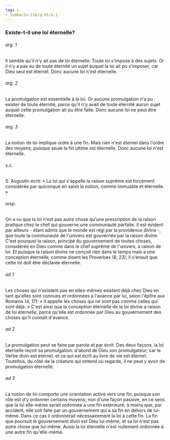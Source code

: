 ```yaml
---
tags : 
- Summa/Ia-IIæ/q.91/a.1
---
```


### Existe-t-il une loi éternelle?

###### arg. 1
Il semble qu'il n'y ait pas de loi éternelle. Toute loi s'impose à des sujets. Or il n'y a pas eu de toute éternité un sujet auquel la loi ait pu s'imposer, car Dieu seul est éternel. Donc aucune loi n'est éternelle. 

###### arg. 2
La promulgation est essentielle à la loi. Or aucune promulgation n'a pu exister de toute éternité, parce qu'il n'y avait de toute éternité aucun sujet auquel cette promulgation ait pu être faite. Donc aucune loi ne peut être éternelle. 

###### arg. 3
La notion de loi implique ordre à une fin. Mais rien n'est éternel dans l'ordre des moyens, puisque seule la fin ultime est éternelle. Donc aucune loi n'est éternelle. 

###### s.c.
S. Augustin écrit: « La loi qui s'appelle la raison suprême est forcément considérée par quiconque en saisit la notion, comme immuable et éternelle. » 

###### resp.
On a vu que la loi n'est pas autre chose qu'une prescription de la raison pratique chez le chef qui gouverne une communauté parfaite. Il est évident par ailleurs - étant admis que le monde est régi par la providence divine -, que toute la communauté de l'univers est gouvernée par la raison divine. C'est pourquoi la raison, principe du gouvernement de toutes choses, considérée en Dieu comme dans le chef suprême de l'univers, a raison de loi. Et puisque la raison divine ne conçoit rien dans le temps mais a une conception éternelle, comme disent les Proverbes (8, 23), il s'ensuit que cette loi doit être déclarée éternelle. 

###### ad 1
Les choses qui n'existent pas en elles-mêmes existent déjà chez Dieu en tant qu'elles sont connues et ordonnées à l'avance par lui, selon l'épître aux Romains (4, 17): « Il appelle les choses qui ne sont pas comme celles qui sont déjà. » C'est ainsi que la conception éternelle de la loi divine a raison de loi éternelle, parce qu'elle est ordonnée par Dieu au gouvernement des choses qu'il connaît d'avance. 

###### ad 2
La promulgation peut se faire par parole et par écrit. Des deux façons, la loi éternelle reçoit sa promulgation: d'abord de Dieu son promulgateur; car le Verbe divin est éternel, et ce qui est écrit au livre de vie est éternel. Toutefois, du côté de la créature qui entend ou regarde, il ne peut y avoir de promulgation éternelle. 

###### ad 3
La notion de loi comporte une orientation active vers une fin, puisque son rôle est d'y ordonner certains moyens; non d'une façon passive, en ce sens que la loi elle-même serait ordonnée à une fin extérieure, à moins que, par accident, elle soit faite par un gouvernement qui a sa fin en dehors de lui-même. Dans ce cas il ordonnerait nécessairement la loi à cette fin. La fin que poursuit le gouvernement divin est Dieu lui-même, et sa loi n'est pas autre chose que lui-même. Aussi la loi éternelle n'est nullement ordonnée à une autre fin qu'elle-même. 

